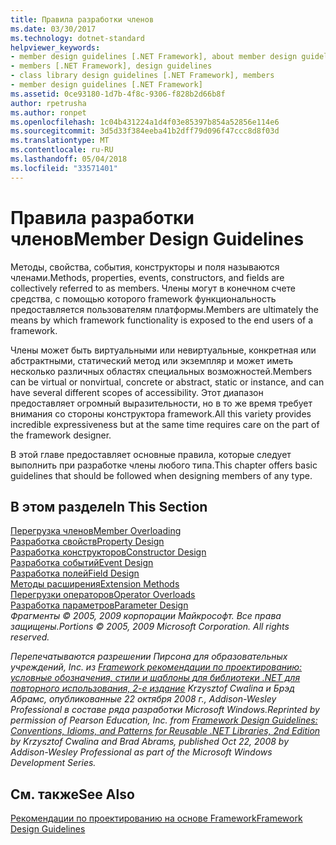 ```yaml
---
title: Правила разработки членов
ms.date: 03/30/2017
ms.technology: dotnet-standard
helpviewer_keywords:
- member design guidelines [.NET Framework], about member design guidelines
- members [.NET Framework], design guidelines
- class library design guidelines [.NET Framework], members
- member design guidelines [.NET Framework]
ms.assetid: 0ce93180-1d7b-4f8c-9306-f828b2d66b8f
author: rpetrusha
ms.author: ronpet
ms.openlocfilehash: 1c04b431224a1d4f03e85397b854a52856e114e6
ms.sourcegitcommit: 3d5d33f384eeba41b2dff79d096f47ccc8d8f03d
ms.translationtype: MT
ms.contentlocale: ru-RU
ms.lasthandoff: 05/04/2018
ms.locfileid: "33571401"
---
```

# <a name="member-design-guidelines"></a><span data-ttu-id="e81d4-102">Правила разработки членов</span><span class="sxs-lookup"><span data-stu-id="e81d4-102">Member Design Guidelines</span></span>
<span data-ttu-id="e81d4-103">Методы, свойства, события, конструкторы и поля называются членами.</span><span class="sxs-lookup"><span data-stu-id="e81d4-103">Methods, properties, events, constructors, and fields are collectively referred to as members.</span></span> <span data-ttu-id="e81d4-104">Члены могут в конечном счете средства, с помощью которого framework функциональность предоставляется пользователям платформы.</span><span class="sxs-lookup"><span data-stu-id="e81d4-104">Members are ultimately the means by which framework functionality is exposed to the end users of a framework.</span></span>  
  
 <span data-ttu-id="e81d4-105">Члены может быть виртуальными или невиртуальные, конкретная или абстрактными, статический метод или экземпляр и может иметь несколько различных областях специальных возможностей.</span><span class="sxs-lookup"><span data-stu-id="e81d4-105">Members can be virtual or nonvirtual, concrete or abstract, static or instance, and can have several different scopes of accessibility.</span></span> <span data-ttu-id="e81d4-106">Этот диапазон предоставляет огромный выразительности, но в то же время требует внимания со стороны конструктора framework.</span><span class="sxs-lookup"><span data-stu-id="e81d4-106">All this variety provides incredible expressiveness but at the same time requires care on the part of the framework designer.</span></span>  
  
 <span data-ttu-id="e81d4-107">В этой главе предоставляет основные правила, которые следует выполнить при разработке члены любого типа.</span><span class="sxs-lookup"><span data-stu-id="e81d4-107">This chapter offers basic guidelines that should be followed when designing members of any type.</span></span>  
  
## <a name="in-this-section"></a><span data-ttu-id="e81d4-108">В этом разделе</span><span class="sxs-lookup"><span data-stu-id="e81d4-108">In This Section</span></span>  
 [<span data-ttu-id="e81d4-109">Перегрузка членов</span><span class="sxs-lookup"><span data-stu-id="e81d4-109">Member Overloading</span></span>](../../../docs/standard/design-guidelines/member-overloading.md)  
 [<span data-ttu-id="e81d4-110">Разработка свойств</span><span class="sxs-lookup"><span data-stu-id="e81d4-110">Property Design</span></span>](../../../docs/standard/design-guidelines/property.md)  
 [<span data-ttu-id="e81d4-111">Разработка конструкторов</span><span class="sxs-lookup"><span data-stu-id="e81d4-111">Constructor Design</span></span>](../../../docs/standard/design-guidelines/constructor.md)  
 [<span data-ttu-id="e81d4-112">Разработка событий</span><span class="sxs-lookup"><span data-stu-id="e81d4-112">Event Design</span></span>](../../../docs/standard/design-guidelines/event.md)  
 [<span data-ttu-id="e81d4-113">Разработка полей</span><span class="sxs-lookup"><span data-stu-id="e81d4-113">Field Design</span></span>](../../../docs/standard/design-guidelines/field.md)  
 [<span data-ttu-id="e81d4-114">Методы расширения</span><span class="sxs-lookup"><span data-stu-id="e81d4-114">Extension Methods</span></span>](../../../docs/standard/design-guidelines/extension-methods.md)  
 [<span data-ttu-id="e81d4-115">Перегрузки операторов</span><span class="sxs-lookup"><span data-stu-id="e81d4-115">Operator Overloads</span></span>](../../../docs/standard/design-guidelines/operator-overloads.md)  
 [<span data-ttu-id="e81d4-116">Разработка параметров</span><span class="sxs-lookup"><span data-stu-id="e81d4-116">Parameter Design</span></span>](../../../docs/standard/design-guidelines/parameter-design.md)  
 <span data-ttu-id="e81d4-117">*Фрагменты © 2005, 2009 корпорации Майкрософт. Все права защищены.*</span><span class="sxs-lookup"><span data-stu-id="e81d4-117">*Portions © 2005, 2009 Microsoft Corporation. All rights reserved.*</span></span>  
  
 <span data-ttu-id="e81d4-118">*Перепечатываются разрешении Пирсона для образовательных учреждений, Inc. из [Framework рекомендации по проектированию: условные обозначения, стили и шаблоны для библиотеки .NET для повторного использования, 2-е издание](https://www.informit.com/store/framework-design-guidelines-conventions-idioms-and-9780321545619) Krzysztof Cwalina и Брэд Абрамс, опубликованные 22 октября 2008 г., Addison-Wesley Professional в составе ряда разработки Microsoft Windows.*</span><span class="sxs-lookup"><span data-stu-id="e81d4-118">*Reprinted by permission of Pearson Education, Inc. from [Framework Design Guidelines: Conventions, Idioms, and Patterns for Reusable .NET Libraries, 2nd Edition](https://www.informit.com/store/framework-design-guidelines-conventions-idioms-and-9780321545619) by Krzysztof Cwalina and Brad Abrams, published Oct 22, 2008 by Addison-Wesley Professional as part of the Microsoft Windows Development Series.*</span></span>  
  
## <a name="see-also"></a><span data-ttu-id="e81d4-119">См. также</span><span class="sxs-lookup"><span data-stu-id="e81d4-119">See Also</span></span>  
 [<span data-ttu-id="e81d4-120">Рекомендации по проектированию на основе Framework</span><span class="sxs-lookup"><span data-stu-id="e81d4-120">Framework Design Guidelines</span></span>](../../../docs/standard/design-guidelines/index.md)
